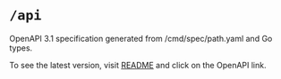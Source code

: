 # `/api`

OpenAPI 3.1 specification generated from /cmd/spec/path.yaml and Go types.

To see the latest version, visit [README](../README.md) and click on the OpenAPI link.
